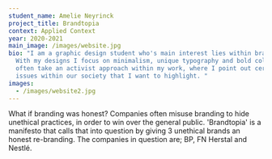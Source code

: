 ```yaml
---
student_name: Amelie Neyrinck
project_title: Brandtopia
context: Applied Context
year: 2020-2021
main_image: /images/website.jpg
bio: "I am a graphic design student who's main interest lies within branding.
  With my designs I focus on minimalism, unique typography and bold colors. I
  often take an activist approach within my work, where I point out certain
  issues within our society that I want to highlight. "
images:
  - /images/website2.jpg
---
```

What if branding was honest? Companies often misuse branding to hide unethical practices, in order to win over the general public. 'Brandtopia' is a manifesto that calls that into question by giving 3 unethical brands an honest re-branding. The companies in question are; BP, FN Herstal and Nestlé.